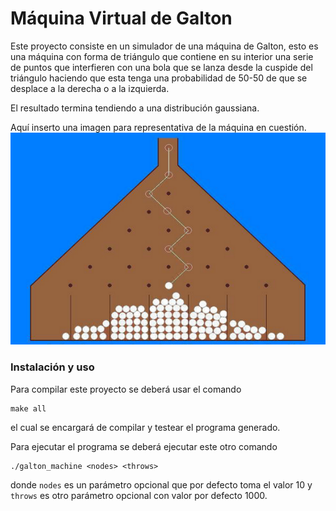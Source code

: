 # Máquina Virtual de Galton
Este proyecto consiste en un simulador de una máquina de Galton, esto es una
máquina con forma de triángulo que contiene en su interior una serie de puntos
que interfieren con una bola que se lanza desde la cuspide del triángulo haciendo
que esta tenga una probabilidad de 50-50 de que se desplace a la derecha o a la
izquierda.

El resultado termina tendiendo a una distribución gaussiana.

Aquí inserto una imagen para representativa de la máquina en cuestión.
![](img/galton.png)

### Instalación y uso
Para compilar este proyecto se deberá usar el comando

    make all

el cual se encargará de compilar y testear el programa generado.

Para ejecutar el programa se deberá ejecutar este otro comando

    ./galton_machine <nodes> <throws>

donde `nodes` es un parámetro opcional que por defecto toma el valor 10 y `throws`
es otro parámetro opcional con valor por defecto 1000.
